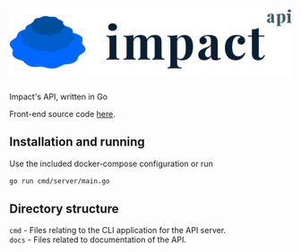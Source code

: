 # ![Impact API](docs/static/img/impact-api-logo-512.png)

Impact's API, written in Go

Front-end source code [here](https://github.com/joinimpact/impact-frontend).

## Installation and running

Use the included docker-compose configuration or run

```bash
go run cmd/server/main.go
```

## Directory structure

`cmd` - Files relating to the CLI application for the API server.  
`docs` - Files related to documentation of the API.
